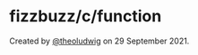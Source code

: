 # fizzbuzz/c/function

Created by [@theoludwig](https://github.com/theoludwig) on 29 September 2021.
